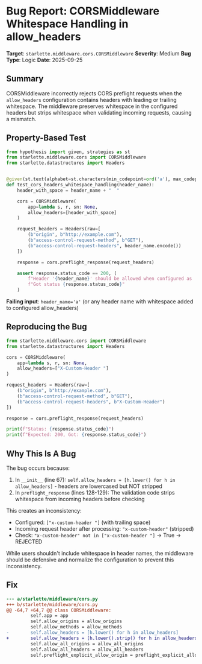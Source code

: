 # Bug Report: CORSMiddleware Whitespace Handling in allow_headers

**Target**: `starlette.middleware.cors.CORSMiddleware`
**Severity**: Medium
**Bug Type**: Logic
**Date**: 2025-09-25

## Summary

CORSMiddleware incorrectly rejects CORS preflight requests when the `allow_headers` configuration contains headers with leading or trailing whitespace. The middleware preserves whitespace in the configured headers but strips whitespace when validating incoming requests, causing a mismatch.

## Property-Based Test

```python
from hypothesis import given, strategies as st
from starlette.middleware.cors import CORSMiddleware
from starlette.datastructures import Headers


@given(st.text(alphabet=st.characters(min_codepoint=ord('a'), max_codepoint=ord('z')), min_size=1, max_size=20))
def test_cors_headers_whitespace_handling(header_name):
    header_with_space = header_name + "  "

    cors = CORSMiddleware(
        app=lambda s, r, sn: None,
        allow_headers=[header_with_space]
    )

    request_headers = Headers(raw=[
        (b"origin", b"http://example.com"),
        (b"access-control-request-method", b"GET"),
        (b"access-control-request-headers", header_name.encode())
    ])

    response = cors.preflight_response(request_headers)

    assert response.status_code == 200, (
        f"Header '{header_name}' should be allowed when configured as '{header_with_space}'. "
        f"Got status {response.status_code}"
    )
```

**Failing input**: `header_name='a'` (or any header name with whitespace added to configured allow_headers)

## Reproducing the Bug

```python
from starlette.middleware.cors import CORSMiddleware
from starlette.datastructures import Headers

cors = CORSMiddleware(
    app=lambda s, r, sn: None,
    allow_headers=["X-Custom-Header "]
)

request_headers = Headers(raw=[
    (b"origin", b"http://example.com"),
    (b"access-control-request-method", b"GET"),
    (b"access-control-request-headers", b"X-Custom-Header")
])

response = cors.preflight_response(request_headers)

print(f"Status: {response.status_code}")
print(f"Expected: 200, Got: {response.status_code}")
```

## Why This Is A Bug

The bug occurs because:

1. In `__init__` (line 67): `self.allow_headers = [h.lower() for h in allow_headers]` - headers are lowercased but NOT stripped
2. In `preflight_response` (lines 128-129): The validation code strips whitespace from incoming headers before checking

This creates an inconsistency:
- Configured: `["x-custom-header "]` (with trailing space)
- Incoming request header after processing: `"x-custom-header"` (stripped)
- Check: `"x-custom-header" not in ["x-custom-header "]` → True → REJECTED

While users shouldn't include whitespace in header names, the middleware should be defensive and normalize the configuration to prevent this inconsistency.

## Fix

```diff
--- a/starlette/middleware/cors.py
+++ b/starlette/middleware/cors.py
@@ -64,7 +64,7 @@ class CORSMiddleware:
         self.app = app
         self.allow_origins = allow_origins
         self.allow_methods = allow_methods
-        self.allow_headers = [h.lower() for h in allow_headers]
+        self.allow_headers = [h.lower().strip() for h in allow_headers]
         self.allow_all_origins = allow_all_origins
         self.allow_all_headers = allow_all_headers
         self.preflight_explicit_allow_origin = preflight_explicit_allow_origin
```